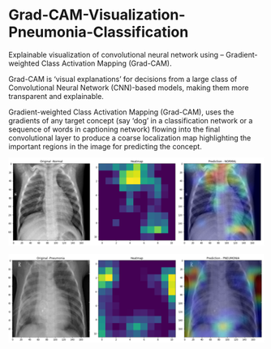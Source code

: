 # Grad-CAM-Visualization-Pneumonia-Classification
Explainable visualization of convolutional neural network using – Gradient-weighted Class Activation Mapping (Grad-CAM).

Grad-CAM is ‘visual explanations’ for decisions from a large class of Convolutional
Neural Network (CNN)-based models, making them more
transparent and explainable.

Gradient-weighted Class Activation Mapping
(Grad-CAM), uses the gradients of any target concept (say
‘dog’ in a classification network or a sequence of words
in captioning network) flowing into the final convolutional
layer to produce a coarse localization map highlighting the
important regions in the image for predicting the concept.

![GradCam Image](https://github.com/thekaif7/Grad-CAM-Visualization-Pneumonia-Classification/blob/master/images/normal.PNG?raw=true "GradCam Visualization Normal")

![GradCam Image](https://github.com/thekaif7/Grad-CAM-Visualization-Pneumonia-Classification/blob/master/images/pneumonia.PNG?raw=true "GradCam Visualization Pneumonia")
